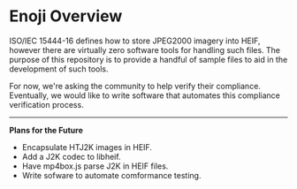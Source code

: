 # Enoji Overview
ISO/IEC 15444-16 defines how to store JPEG2000 imagery into HEIF, however there are virtually zero software tools for handling such files. The purpose of this repository is to provide a handful of sample files to aid in the development of such tools.

For now, we're asking the community to help verify their compliance. Eventually, we would like to write software that automates this compliance verification process. 

---


**Plans for the Future**
* Encapsulate HTJ2K images in HEIF.
* Add a J2K codec to libheif.
* Have mp4box.js parse J2K in HEIF files. 
* Write sofware to automate comformance testing.

